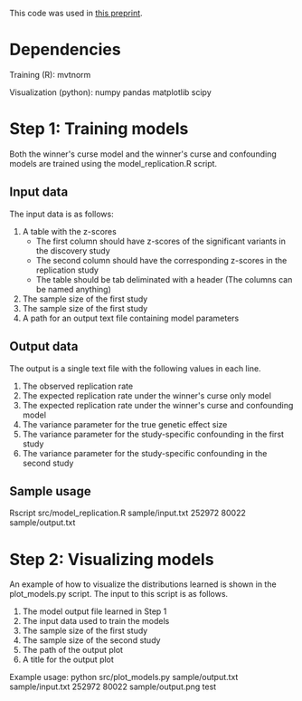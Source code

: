 
This code was used in [this preprint](https://doi.org/10.1101/856898).

# Dependencies
Training (R):
mvtnorm

Visualization (python):
numpy
pandas
matplotlib
scipy

# Step 1: Training models

Both the winner's curse model and the winner's curse and confounding models are trained using the model_replication.R script.  

## Input data
The input data is as follows:
1. A table with the z-scores
	- The first column should have z-scores of the significant variants in the discovery study
	- The second column should have the corresponding z-scores in the replication study
	- The table should be tab deliminated with a header (The columns can be named anything)
2. The sample size of the first study
3. The sample size of the first study
4. A path for an output text file containing model parameters

## Output data
The output is a single text file with the following values in each line.
1. The observed replication rate
2. The expected replication rate under the winner's curse only model
3. The expected replication rate under the winner's curse and confounding model
4. The variance parameter for the true genetic effect size
5. The variance parameter for the study-specific confounding in the first study
6. The variance parameter for the study-specific confounding in the second study

## Sample usage

Rscript src/model_replication.R sample/input.txt 252972 80022 sample/output.txt 

# Step 2: Visualizing models

An example of how to visualize the distributions learned is shown in the plot_models.py script.  The input to this script is as follows.
1. The model output file learned in Step 1
2. The input data used to train the models
3. The sample size of the first study
4. The sample size of the second study
5. The path of the output plot
6. A title for the output plot

Example usage:
python src/plot_models.py sample/output.txt sample/input.txt 252972 80022 sample/output.png test



